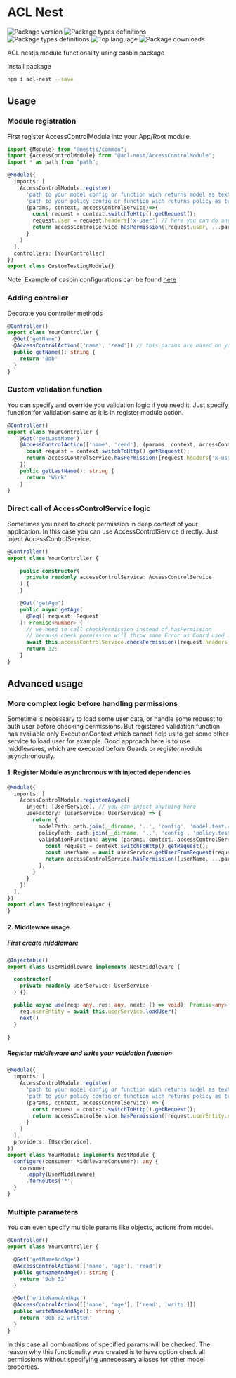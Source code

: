 # ACL Nest

![Package version](https://img.shields.io/npm/v/acl-nest?label=version)
![Package types definitions](https://github.com/Twiddlle/acl-nest//actions/workflows/main.yml/badge.svg)
![Package types definitions](https://img.shields.io/github/issues-raw/Twiddlle/acl-nest)
![Top language](https://img.shields.io/github/languages/top/Twiddlle/acl-nest)
![Package downloads](https://img.shields.io/npm/dm/acl-nest)

ACL nestjs module functionality using casbin package

Install package
```bash
npm i acl-nest --save
```

## Usage

### Module registration
First register AccessControlModule into your App/Root module.
```typescript
import {Module} from "@nestjs/common";
import {AccessControlModule} from "@acl-nest/AccessControlModule";
import * as path from "path";

@Module({
  imports: [
    AccessControlModule.register(
      'path to your model config or function wich returns model as text',
      'path to your policy config or function wich returns policy as text',
      (params, context, accessControlService)=>{
        const request = context.switchToHttp().getRequest();
        request.user = request.headers['x-user'] // here you can do any custom logic
        return accessControlService.hasPermission([request.user, ...params])
      }
    )
  ],
  controllers: [YourController]
})
export class CustomTestingModule{}
```
Note: Example of casbin configurations can be found [here](https://casbin.org/docs/en/supported-models)

### Adding controller
Decorate you controller methods
```typescript
@Controller()
export class YourController {
  @Get('getName')
  @AccessControlAction(['name', 'read']) // this params are based on you model
  public getName(): string {
    return 'Bob'
  }
}
```

### Custom validation function
You can specify and override you validation logic if you need it. 
Just specify function for validation same as it is in register module action.
```typescript
@Controller()
export class YourController {
    @Get('getLastName')
    @AccessControlAction(['name', 'read'], (params, context, accessControlService) => {
      const request = context.switchToHttp().getRequest();
      return accessControlService.hasPermission([request.headers['x-user-name'], ...params])
    })
    public getLastName(): string {
      return 'Wick'
    }
}
```

### Direct call of AccessControlService logic
Sometimes you need to check permission in deep context of your application. 
In this case you can use AccessControlService directly. Just inject AccessControlService.
```typescript
@Controller()
export class YourController {

    public constructor(
      private readonly accessControlService: AccessControlService
    ) {
    }

    @Get('getAge')
    public async getAge(
      @Req() request: Request
    ): Promise<number> {
      // we need to call checkPermission instead of hasPermission
      // because check permission will throw same Error as Guard used in decorators, instead or returning boolean
      await this.accessControlService.checkPermission([request.headers['x-user'], 'age', 'read'])
      return 32;
    }
}
```

## Advanced usage

### More complex logic before handling permissions
Sometime is necessary to load some user data, or handle some request to auth user before checking permissions.
But registered validation function has available only ExecutionContext 
which cannot help us to get some other service to load user for example.
Good approach here is to use middlewares, which are executed before Guards or register module asynchronously.

#### 1. Register Module asynchronous with injected dependencies
```typescript
@Module({
  imports: [
    AccessControlModule.registerAsync({
      inject: [UserService], // you can inject anything here
      useFactory: (userService: UserService) => {
        return {
          modelPath: path.join(__dirname, '..', 'config', 'model.test.conf'),
          policyPath: path.join(__dirname, '..', 'config', 'policy.test.conf'),
          validationFunction: async (params, context, accessControlService) => {
            const request = context.switchToHttp().getRequest();
            const userName = await userService.getUserFromRequest(request) // you can use injected service
            return accessControlService.hasPermission([userName, ...params])
          },
        }
      }
    })
  ],
})
export class TestingModuleAsync {
}
```

#### 2. Middleware usage

##### First create middleware
```typescript
@Injectable()
export class UserMiddleware implements NestMiddleware {

  constructor(
    private readonly userService: UserService
  ) {}

  public async use(req: any, res: any, next: () => void): Promise<any> {
    req.userEntity = await this.userService.loadUser()
    next()
  }

}
```

##### Register middleware and write your validation function
```typescript
@Module({
  imports: [
    AccessControlModule.register(
      'path to your model config or function wich returns model as text',
      'path to your policy config or function wich returns policy as text',
      (params, context, accessControlService) => {
        const request = context.switchToHttp().getRequest();
        return accessControlService.hasPermission([request.userEntity.name, ...params])
      }
    )
  ],
  providers: [UserService],
})
export class YourModule implements NestModule {
  configure(consumer: MiddlewareConsumer): any {
    consumer
      .apply(UserMiddleware)
      .forRoutes('*')
  }
}
```

### Multiple parameters
You can even specify multiple params like objects, actions from model.
```typescript
@Controller()
export class YourController {

  @Get('getNameAndAge')
  @AccessControlAction([['name', 'age'], 'read'])
  public getNameAndAge(): string {
    return 'Bob 32'
  }

  @Get('writeNameAndAge')
  @AccessControlAction([['name', 'age'], ['read', 'write']])
  public writeNameAndAge(): string {
    return 'Bob 32 written'
  }
}
```
In this case all combinations of specified params will be checked. 
The reason why this functionality was created 
is to have option check all permissions without specifying unnecessary aliases for other model properties.

